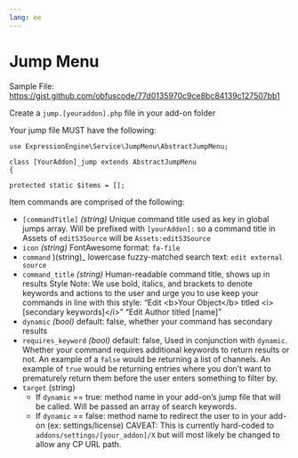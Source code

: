 ```yaml
---
lang: ee
---
```


<!--
    This source file is part of the open source project
    ExpressionEngine User Guide (https://github.com/ExpressionEngine/ExpressionEngine-User-Guide)

    @link      https://expressionengine.com/
    @copyright Copyright (c) 2003-2020, Packet Tide, LLC (https://www.packettide.com)
    @license   https://expressionengine.com/license Licensed under Apache License, Version 2.0
-->

# Jump Menu

Sample File: https://gist.github.com/obfuscode/77d0135970c9ce8bc84139c127507bb1

Create a `jump.[youraddon].php` file in your add-on folder

Your jump file MUST have the following:

    use ExpressionEngine\Service\JumpMenu\AbstractJumpMenu;
    
    class [YourAddon]_jump extends AbstractJumpMenu
    {

    protected static $items = [];
Item commands are comprised of the following:

- `[commandTitle]` _(string)_ Unique command title used as key in global jumps array. Will be prefixed with `[yourAddon]:` so a command title in Assets of `editS3Source` will be `Assets:editS3Source`
- `icon` _(string)_ FontAwesome format: `fa-file`
- `command` )(string)_ lowercase fuzzy-matched search text: `edit external source`
- `command_title` _(string)_ Human-readable command title, shows up in results
Style Note: We use bold, italics, and brackets to denote keywords and actions to the user and urge you to use keep your commands in line with this style:
“Edit &lt;b&gt;Your Object&lt;/b&gt; titled &lt;i&gt;[secondary keywords]&lt;/i&gt;”
“Edit Author titled [name]”
- `dynamic` _(bool)_ default: false, whether your command has secondary results
- `requires_keyword` _(bool)_ default: false, Used in conjunction with `dynamic`. Whether your command requires additional keywords to return results or not. An example of a `false` would be returning a list of channels. An example of `true` would be returning entries where you don’t want to prematurely return them before the user enters something to filter by.
- `target` (string)
  - If `dynamic` == true: method name in your add-on’s jump file that will be called. Will be passed an array of search keywords.
  - If `dynamic` == false: method name to redirect the user to in your add-on (ex: settings/license) CAVEAT: This is currently hard-coded to `addons/settings/[your_addon]/X` but will most likely be changed to allow any CP URL path.

